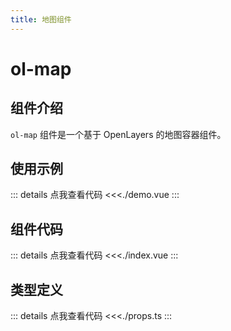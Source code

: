 ```yaml
---
title: 地图组件
---
```


# ol-map

## 组件介绍

`ol-map` 组件是一个基于 OpenLayers 的地图容器组件。

## 使用示例

<script setup>
import Demo from './demo.vue'
</script>
<Demo />
::: details 点我查看代码
<<<./demo.vue
:::

## 组件代码

::: details 点我查看代码
<<<./index.vue
:::

## 类型定义

::: details 点我查看代码
<<<./props.ts
:::
